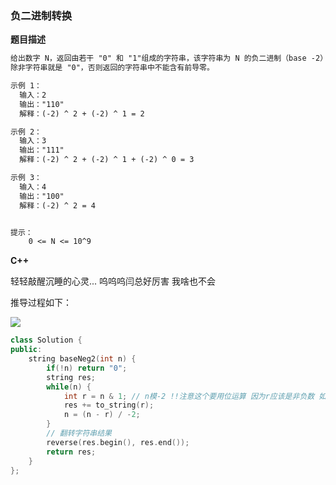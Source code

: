 <!-- Tag: 位运算 -->

### 负二进制转换

**题目描述**

```tex
给出数字 N，返回由若干 "0" 和 "1"组成的字符串，该字符串为 N 的负二进制（base -2）表示。
除非字符串就是 "0"，否则返回的字符串中不能含有前导零。

示例 1：
  输入：2
  输出："110"
  解释：(-2) ^ 2 + (-2) ^ 1 = 2

示例 2：
  输入：3
  输出："111"
  解释：(-2) ^ 2 + (-2) ^ 1 + (-2) ^ 0 = 3

示例 3：
  输入：4
  输出："100"
  解释：(-2) ^ 2 = 4


提示：
	0 <= N <= 10^9
```

**C++**

轻轻敲醒沉睡的心灵... 呜呜呜闫总好厉害 我啥也不会

推导过程如下：

![](https://tva1.sinaimg.cn/large/008i3skNly1gwnref1i3kj31l00o00ut.jpg)

```c++
class Solution {
public:
    string baseNeg2(int n) {
        if(!n) return "0";
        string res;
        while(n) {
            int r = n & 1; // n模-2 !!注意这个要用位运算 因为r应该是非负数 如果%的话得到的结果是负数
            res += to_string(r);
            n = (n - r) / -2;
        }
        // 翻转字符串结果
        reverse(res.begin(), res.end());
        return res;
    }
};
```

